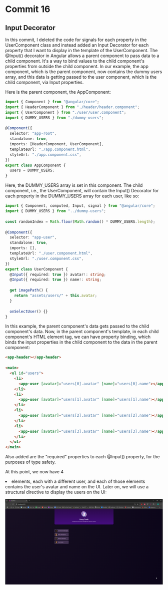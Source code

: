# Commit 16

## Input Decorator

In this commit, I deleted the code for signals for each property in the UserComponent class and instead added an Input Decorator for each property that I want to display in the template of the UserComponent. The @Input() decorator in Angular allows a parent component to pass data to a child component. It's a way to bind values to the child component's properties from outside the child component. In our example, the app component, which is the parent component, now contains the dummy users array, and this data is getting passed to the user component, which is the child component, via Input properties.

Here is the parent component, the AppComponent:

```typescript
import { Component } from "@angular/core";
import { HeaderComponent } from "./header/header.component";
import { UserComponent } from "./user/user.component";
import { DUMMY_USERS } from "./dummy-users";

@Component({
  selector: "app-root",
  standalone: true,
  imports: [HeaderComponent, UserComponent],
  templateUrl: "./app.component.html",
  styleUrl: "./app.component.css",
})
export class AppComponent {
  users = DUMMY_USERS;
}
```

Here, the DUMMY_USERS array is set in this component. The child component, i.e., the UserComponent, will contain the Input() Decorator for each property in the DUMMY_USERS array for each user, like so:

```typescript
import { Component, computed, Input, signal } from "@angular/core";
import { DUMMY_USERS } from "../dummy-users";

const randomIndex = Math.floor(Math.random() * DUMMY_USERS.length);

@Component({
  selector: "app-user",
  standalone: true,
  imports: [],
  templateUrl: "./user.component.html",
  styleUrl: "./user.component.css",
})
export class UserComponent {
  @Input({ required: true }) avatar!: string;
  @Input({ required: true }) name!: string;

  get imagePath() {
    return "assets/users/" + this.avatar;
  }

  onSelectUser() {}
}
```

In this example, the parent component's data gets passed to the child component's data. Now, in the parent component's template, in each child component's HTML element tag, we can have property binding, which binds the input properties in the child component to the data in the parent component:

```html
<app-header></app-header>

<main>
  <ul id="users">
    <li>
      <app-user [avatar]="users[0].avatar" [name]="users[0].name"></app-user>
    </li>
    <li>
      <app-user [avatar]="users[1].avatar" [name]="users[1].name"></app-user>
    </li>
    <li>
      <app-user [avatar]="users[2].avatar" [name]="users[2].name"></app-user>
    </li>
    <li>
      <app-user [avatar]="users[3].avatar" [name]="users[3].name"></app-user>
    </li>
  </ul>
</main>
```

Also added are the "required" properties to each @Input() property, for the purposes of type safety.

At this point, we now have 4 <li> elements, each with a different user, and each of those elements contains the user's avatar and name on the UI. Later on, we will use a structural directive to display the users on the UI:

![four-users-list-elements-on-ui](four-users-list-elements-on-ui.png)
